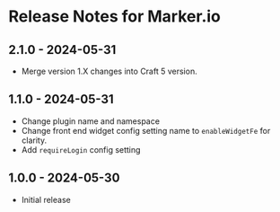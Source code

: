 # Release Notes for Marker.io

## 2.1.0 - 2024-05-31

- Merge version 1.X changes into Craft 5 version.

## 1.1.0 - 2024-05-31

- Change plugin name and namespace
- Change front end widget config setting name to `enableWidgetFe` for clarity.
- Add `requireLogin` config setting

## 1.0.0 - 2024-05-30
- Initial release

